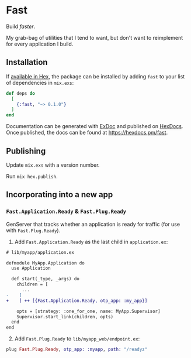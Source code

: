 # Fast

Build _faster_.

My grab-bag of utilities that I tend to want, but don't want to reimplement for every application I build.

## Installation

If [available in Hex](https://hex.pm/docs/publish), the package can be installed
by adding `fast` to your list of dependencies in `mix.exs`:

```elixir
def deps do
  [
    {:fast, "~> 0.1.0"}
  ]
end
```

Documentation can be generated with [ExDoc](https://github.com/elixir-lang/ex_doc)
and published on [HexDocs](https://hexdocs.pm). Once published, the docs can
be found at <https://hexdocs.pm/fast>.

## Publishing

Update `mix.exs` with a version number.

Run `mix hex.publish`.

## Incorporating into a new app

### `Fast.Application.Ready` & `Fast.Plug.Ready`

GenServer that tracks whether an application is ready for traffic (for use with `Fast.Plug.Ready`).

1. Add `Fast.Application.Ready` as the last child in `application.ex`:

```diff
# lib/myapp/application.ex

defmodule MyApp.Application do
  use Application

  def start(_type, _args) do
    children = [
      ...
-    ]
+    ] ++ [{Fast.Application.Ready, otp_app: :my_app}]

    opts = [strategy: :one_for_one, name: MyApp.Supervisor]
    Supervisor.start_link(children, opts)
  end
end
```

2. Add `Fast.Plug.Ready` to `lib/myapp_web/endpoint.ex`:

```elixir
plug Fast.Plug.Ready, otp_app: :myapp, path: "/readyz"
```

